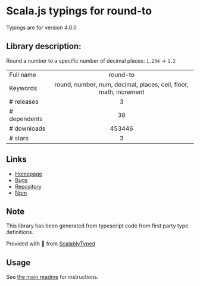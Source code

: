 
# Scala.js typings for round-to

Typings are for version 4.0.0

## Library description:
Round a number to a specific number of decimal places: `1.234` → `1.2`

|                    |                 |
| ------------------ | :-------------: |
| Full name          | round-to |
| Keywords           | round, number, num, decimal, places, ceil, floor, math, increment |
| # releases         | 3 |
| # dependents       | 38 |
| # downloads        | 453446 |
| # stars            | 3 |

## Links
- [Homepage](https://github.com/sindresorhus/round-to#readme)
- [Bugs](https://github.com/sindresorhus/round-to/issues)
- [Repository](https://github.com/sindresorhus/round-to)
- [Npm](https://www.npmjs.com/package/round-to)
    


## Note
This library has been generated from typescript code from first party type definitions.

Provided with :purple_heart: from [ScalablyTyped](https://github.com/oyvindberg/ScalablyTyped)

## Usage
See [the main readme](../../readme.md) for instructions.


